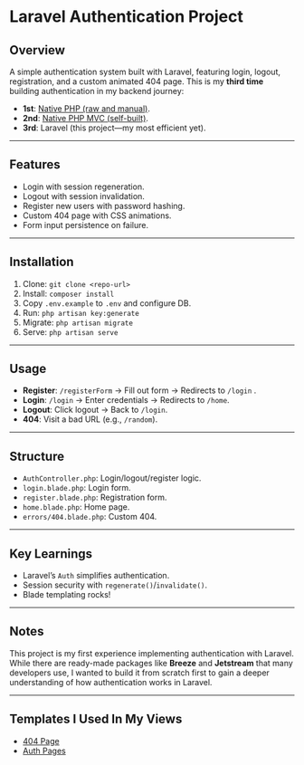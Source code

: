 # Laravel Authentication Project

## Overview
A simple authentication system built with Laravel, featuring login, logout, registration, and a custom animated 404 page. This is my **third time** building authentication in my backend journey:
- **1st**: [Native PHP (raw and manual)](https://github.com/Menna-Baligh/Authentication-Project.git).
- **2nd**: [Native PHP MVC (self-built)](https://github.com/Menna-Baligh/AuthByMVC.git).
- **3rd**: Laravel (this project—my most efficient yet).
---
## Features
- Login with session regeneration.
- Logout with session invalidation.
- Register new users with password hashing.
- Custom 404 page with CSS animations.
- Form input persistence on failure.


---
## Installation
1. Clone: `git clone <repo-url>`
2. Install: `composer install`
3. Copy `.env.example` to `.env` and configure DB.
4. Run: `php artisan key:generate`
5. Migrate: `php artisan migrate`
6. Serve: `php artisan serve`
---
## Usage
- **Register**: `/registerForm` → Fill out form → Redirects to `/login` .
- **Login**: `/login` → Enter credentials → Redirects to `/home`.
- **Logout**: Click logout → Back to `/login`.
- **404**: Visit a bad URL (e.g., `/random`).
---
## Structure
- `AuthController.php`: Login/logout/register logic.
- `login.blade.php`: Login form.
- `register.blade.php`: Registration form.
- `home.blade.php`: Home page.
- `errors/404.blade.php`: Custom 404.

---
## Key Learnings
- Laravel’s `Auth` simplifies authentication.
- Session security with `regenerate()`/`invalidate()`.
- Blade templating rocks!
---
## Notes

This project is my first experience implementing authentication with Laravel. While there are ready-made packages like **Breeze** and **Jetstream** that many developers use, I wanted to build it from scratch first to gain a deeper understanding of how authentication works in Laravel.

---
## Templates I Used In My Views
- [404 Page](https://codepen.io/vineethtrv/pen/NRzNLz)
- [Auth Pages](https://colorlib.com/wp/template/login-form-07/)

